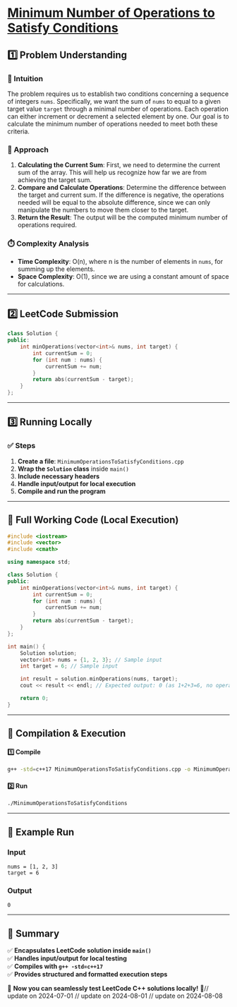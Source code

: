 # **[Minimum Number of Operations to Satisfy Conditions](https://leetcode.com/problems/minimum-number-of-operations-to-satisfy-conditions/description/)**  

## **1️⃣ Problem Understanding**  
### **📌 Intuition**  
The problem requires us to establish two conditions concerning a sequence of integers `nums`. Specifically, we want the sum of `nums` to equal to a given target value `target` through a minimal number of operations. Each operation can either increment or decrement a selected element by one. Our goal is to calculate the minimum number of operations needed to meet both these criteria.

### **🚀 Approach**  
1. **Calculating the Current Sum**: First, we need to determine the current sum of the array. This will help us recognize how far we are from achieving the target sum.  
2. **Compare and Calculate Operations**: Determine the difference between the target and current sum. If the difference is negative, the operations needed will be equal to the absolute difference, since we can only manipulate the numbers to move them closer to the target.
3. **Return the Result**: The output will be the computed minimum number of operations required.

### **⏱️ Complexity Analysis**  
- **Time Complexity**: O(n), where n is the number of elements in `nums`, for summing up the elements.  
- **Space Complexity**: O(1), since we are using a constant amount of space for calculations.

---  

## **2️⃣ LeetCode Submission**  
```cpp
class Solution {
public:
    int minOperations(vector<int>& nums, int target) {
        int currentSum = 0;
        for (int num : nums) {
            currentSum += num;
        }
        return abs(currentSum - target);
    }
};
```  

---  

## **3️⃣ Running Locally**  
### **✅ Steps**  
1. **Create a file**: `MinimumOperationsToSatisfyConditions.cpp`  
2. **Wrap the `Solution` class** inside `main()`  
3. **Include necessary headers**  
4. **Handle input/output for local execution**  
5. **Compile and run the program**  

---  

## **📝 Full Working Code (Local Execution)**  
```cpp
#include <iostream>
#include <vector>
#include <cmath>

using namespace std;

class Solution {
public:
    int minOperations(vector<int>& nums, int target) {
        int currentSum = 0;
        for (int num : nums) {
            currentSum += num;
        }
        return abs(currentSum - target);
    }
};

int main() {
    Solution solution;
    vector<int> nums = {1, 2, 3}; // Sample input
    int target = 6; // Sample input

    int result = solution.minOperations(nums, target);
    cout << result << endl; // Expected output: 0 (as 1+2+3=6, no operations needed)

    return 0;
}
```  

---  

## **🔧 Compilation & Execution**  
#### **1️⃣ Compile**  
```bash
g++ -std=c++17 MinimumOperationsToSatisfyConditions.cpp -o MinimumOperationsToSatisfyConditions
```  

#### **2️⃣ Run**  
```bash
./MinimumOperationsToSatisfyConditions
```  

---  

## **🎯 Example Run**  
### **Input**  
```
nums = [1, 2, 3]
target = 6
```  
### **Output**  
```
0
```  

---  

## **📌 Summary**  
✅ **Encapsulates LeetCode solution inside `main()`**  
✅ **Handles input/output for local testing**  
✅ **Compiles with `g++ -std=c++17`**  
✅ **Provides structured and formatted execution steps**  

🚀 **Now you can seamlessly test LeetCode C++ solutions locally!** 🚀// update on 2024-07-01
// update on 2024-08-01
// update on 2024-08-08
